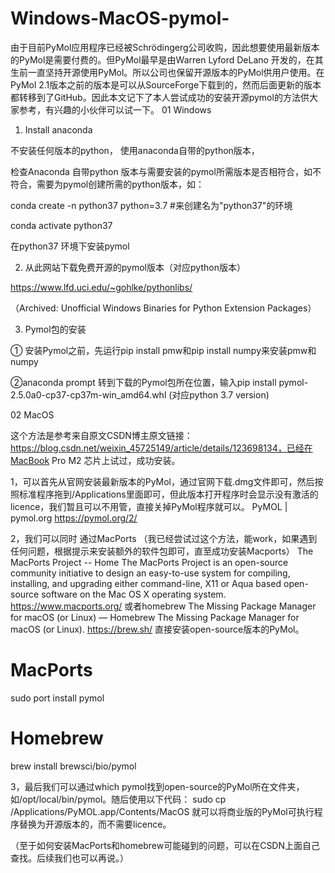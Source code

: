 # Windows-MacOS-pymol-
由于目前PyMol应用程序已经被Schrödingerg公司收购，因此想要使用最新版本的PyMol是需要付费的。但PyMol最早是由Warren Lyford DeLano 开发的，在其生前一直坚持开源使用PyMol。所以公司也保留开源版本的PyMol供用户使用。在PyMol 2.1版本之前的版本是可以从SourceForge下载到的，然而后面更新的版本都转移到了GitHub。因此本文记下了本人尝试成功的安装开源pymol的方法供大家参考，有兴趣的小伙伴可以试一下。
01 Windows

1. Install anaconda

不安装任何版本的python， 使用anaconda自带的python版本，

检查Anaconda 自带python 版本与需要安装的pymol所需版本是否相符合，如不符合，需要为pymol创建所需的python版本，如：

conda create -n python37 python=3.7  #来创建名为"python37"的环境

conda activate python37

在python37 环境下安装pymol

 

2. 从此网站下载免费开源的pymol版本（对应python版本）

https://www.lfd.uci.edu/~gohlke/pythonlibs/  

（Archived: Unofficial Windows Binaries for Python Extension Packages）

 

3. Pymol包的安装

① 安装Pymol之前，先运行pip install pmw和pip install numpy来安装pmw和numpy

②anaconda prompt  转到下载的Pymol包所在位置，输入pip install pymol-2.5.0a0-cp37-cp37m-win_amd64.whl (对应python 3.7 version)


02 MacOS


这个方法是参考来自原文CSDN博主原文链接：https://blog.csdn.net/weixin_45725149/article/details/123698134，已经在MacBook Pro M2 芯片上试过，成功安装。

1，可以首先从官网安装最新版本的PyMol，通过官网下载.dmg文件即可，然后按照标准程序拖到/Applications里面即可，但此版本打开程序时会显示没有激活的licence，我们暂且可以不用管，直接关掉PyMol程序就可以。
PyMOL | pymol.org    https://pymol.org/2/

 2，我们可以同时
通过MacPorts （我已经尝试过这个方法，能work，如果遇到任何问题，根据提示来安装额外的软件包即可，直至成功安装Macports）
The MacPorts Project -- Home
The MacPorts Project is an open-source community initiative to design an easy-to-use system for compiling, installing, and upgrading either command-line, X11 or Aqua based open-source software on the Mac OS X operating system.
https://www.macports.org/
 或者homebrew
The Missing Package Manager for macOS (or Linux) — Homebrew
The Missing Package Manager for macOS (or Linux).
https://brew.sh/
直接安装open-source版本的PyMol。
# MacPorts
sudo port install pymol
# Homebrew
brew install brewsci/bio/pymol
 
3，最后我们可以通过which pymol找到open-source的PyMol所在文件夹，如/opt/local/bin/pymol。随后使用以下代码：
sudo cp /Applications/PyMOL.app/Contents/MacOS
 就可以将商业版的PyMol可执行程序替换为开源版本的，而不需要licence。
 
（至于如何安装MacPorts和homebrew可能碰到的问题，可以在CSDN上面自己查找。后续我们也可以再说。）
